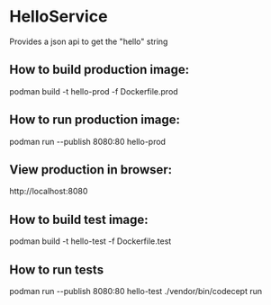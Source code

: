 # HelloService

Provides a json api to get the "hello" string

## How to build production image:

 podman build -t hello-prod -f Dockerfile.prod 

## How to run production image:

podman run --publish 8080:80 hello-prod

## View production in browser:

http://localhost:8080

## How to build test image:

 podman build -t hello-test -f Dockerfile.test

## How to run tests

podman run --publish 8080:80 hello-test ./vendor/bin/codecept run